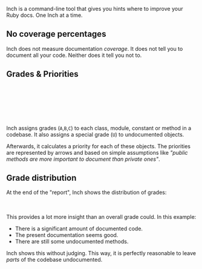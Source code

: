 
Inch is a command-line tool that gives you hints where to improve your Ruby docs. One Inch at a time.

## No coverage percentages

Inch does not measure documentation *coverage*. It does not tell you to document all your code. Neither does it tell you not to.




## Grades & Priorities

<div class="screenshot">
  <div style="height: 90px; background-image: url(/public/images/quickstart-optparse.png); background-position: 0 -322px;"></div>
</div>

Inch assigns grades (`A`,`B`,`C`) to each class, module, constant or method in a codebase. It also assigns a special grade (`U`) to undocumented objects.

Afterwards, it calculates a priority for each of these objects. The priorities are represented by arrows and based on simple assumptions like *"public methods are more important to document than private ones"*.



## Grade distribution

At the end of the "report", Inch shows the distribution of grades:

<div class="screenshot">
  <div style="height: 20px; background-image: url(/public/images/quickstart-optparse.png); background-position: 0 -520px;"></div>
</div>

This provides a lot more insight than an overall grade could. In this example:

* There is a significant amount of documented code.
* The present documentation seems good.
* There are still some undocumented methods.

Inch shows this without judging. This way, it is perfectly reasonable to leave *parts* of the codebase undocumented.


